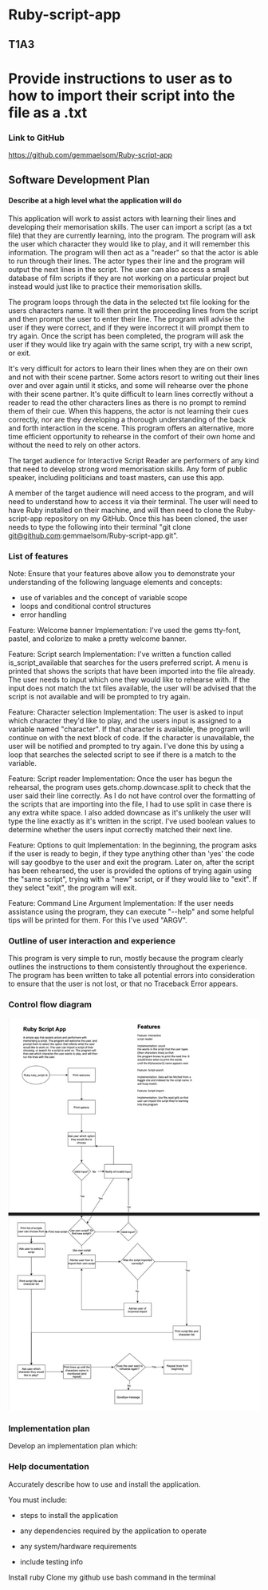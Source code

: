 # Ruby-script-app
## T1A3 

# Provide instructions to user as to how to import their script into the file as a .txt

### Link to GitHub
https://github.com/gemmaelsom/Ruby-script-app

## Software Development Plan
#### Describe at a high level what the application will do
This application will work to assist actors with learning their lines and developing their memorisation skills. The user can import a script (as a txt file) that they are currently learning, into the program. The program will ask the user which character they would like to play, and it will remember this information. The program will then act as a "reader" so that the actor is able to run through their lines. The actor types their line and the program will output the next lines in the script. The user can also access a small database of film scripts if they are not working on a particular project but instead would just like to practice their memorisation skills. 

The program loops through the data in the selected txt file looking for the users characters name. It will then print the proceeding lines from the script and then prompt the user to enter their line. The program will advise the user if they were correct, and if they were incorrect it will prompt them to try again. Once the script has been completed, the program will ask the user if they would like try again with the same script, try with a new script, or exit.

It's very difficult for actors to learn their lines when they are on their own and not with their scene partner. Some actors resort to writing out their lines over and over again until it sticks, and some will rehearse over the phone with their scene partner. It's quite difficult to learn lines correctly without a reader to read the other characters lines as there is no prompt to remind them of their cue. When this happens, the actor is not learning their cues correctly, nor are they developing a thorough understanding of the back and forth interaction in the scene. This program offers an alternative, more time efficient opportunity to rehearse in the comfort of their own home and without the need to rely on other actors.

The target audience for Interactive Script Reader are performers of any kind that need to develop strong word memorisation skills. Any form of public speaker, including politicians and toast masters, can use this app. 

A member of the target audience will need access to the program, and will need to understand how to access it via their terminal. The user will need to have Ruby installed on their machine, and will then need to clone the Ruby-script-app repository on my GitHub. Once this has been cloned, the user needs to type the following into their terminal "git clone git@github.com:gemmaelsom/Ruby-script-app.git".

### List of features
Note: Ensure that your features above allow you to demonstrate your understanding of the following language elements and concepts:
- use of variables and the concept of variable scope
- loops and conditional control structures
- error handling

Feature: Welcome banner
Implementation: I've used the gems tty-font, pastel, and colorize to make a pretty welcome banner. 

Feature: Script search
Implementation: I've written a function called is_script_available that searches for the users preferred script. A menu is printed that shows the scripts that have been imported into the file already. The user needs to input which one they would like to rehearse with. If the input does not match the txt files available, the user will be advised that the script is not available and will be prompted to try again. 

Feature: Character selection
Implementation: The user is asked to input which character they'd like to play, and the users input is assigned to a variable named "character". If that character is available, the program will continue on with the next block of code. If the character is unavailable, the user will be notified and prompted to try again. I've done this by using a loop that searches the selected script to see if there is a match to the variable.

Feature: Script reader
Implementation: Once the user has begun the rehearsal, the program uses gets.chomp.downcase.split to check that the user said their line correctly. As I do not have control over the formatting of the scripts that are importing into the file, I had to use split in case there is any extra white space. I also added downcase as it's unlikely the user will type the line exactly as it's written in the script. I've used boolean values to determine whether the users input correctly matched their next line.

Feature: Options to quit
Implementation: In the beginning, the program asks if the user is ready to begin, if they type anything other than 'yes' the code will say goodbye to the user and exit the program. Later on, after the script has been rehearsed, the user is provided the options of trying again using the "same script", trying with a "new" script, or if they would like to "exit". If they select "exit", the program will exit. 

Feature: Command Line Argument
Implementation: If the user needs assistance using the program, they can execute "--help" and some helpful tips will be printed for them. For this I've used "ARGV".

### Outline of user interaction and experience

This program is very simple to run, mostly because the program clearly outlines the instructions to them consistently throughout the experience. The program has been written to take all potential errors into consideration to ensure that the user is not lost, or that no Traceback Error appears. 

### Control flow diagram
![Control flow diagram](/controlflowdiagram.jpg)
### Implementation plan
Develop an implementation plan which:


### Help documentation
Accurately describe how to use and install the application.

You must include:
- steps to install the application
- any dependencies required by the application to operate
- any system/hardware requirements

- include testing info

Install ruby
Clone my github
use bash command in the terminal
